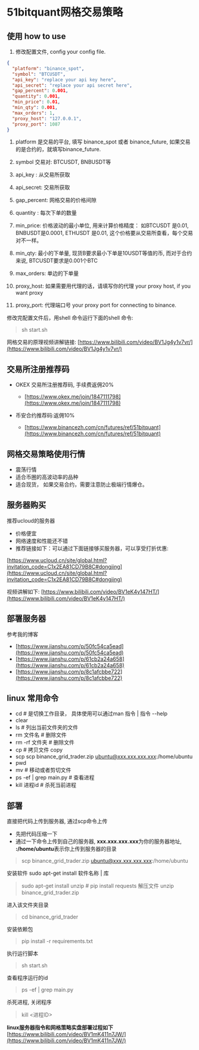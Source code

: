 #  51bitquant网格交易策略

## 使用 how to use
1. 修改配置文件, config your config file.

```json
{
  "platform": "binance_spot",  
  "symbol": "BTCUSDT",
  "api_key": "replace your api key here",
  "api_secret": "replace your api secret here",
  "gap_percent": 0.001,
  "quantity": 0.001,
  "min_price": 0.01,
  "min_qty": 0.001,
  "max_orders": 1,
  "proxy_host": "127.0.0.1",
  "proxy_port": 1087
}

```

1. platform 是交易的平台, 填写 binance_spot 或者 binance_future,
   如果交易的是合约的，就填写binance_future.
2. symbol 交易对: BTCUSDT, BNBUSDT等
3. api_key : 从交易所获取
4. api_secret: 交易所获取
5. gap_percent: 网格交易的价格间隙
6. quantity : 每次下单的数量
7. min_price: 价格波动的最小单位, 用来计算价格精度： 如BTCUSDT 是0.01,
   BNBUSDT是0.0001, ETHUSDT 是0.01, 这个价格要从交易所查看，每个交易对不一样。
   
8. min_qty: 最小的下单量, 现货B要求最小下单是10USDT等值的币, 而对于合约来说,
   BTCUSDT要求是0.001个BTC
9. max_orders: 单边的下单量
10. proxy_host: 如果需要用代理的话，请填写你的代理 your proxy host, if you
    want proxy
11. proxy_port: 代理端口号 your proxy port for connecting to binance.


修改完配置文件后，用shell 命令运行下面的shell 命令:
> sh start.sh 

网格交易的原理视频讲解链接:
[https://www.bilibili.com/video/BV1Jg4y1v7vr/](https://www.bilibili.com/video/BV1Jg4y1v7vr/)

## 交易所注册推荐码

- OKEX 交易所注册推荐码, 手续费返佣20%
   - [https://www.okex.me/join/1847111798](https://www.okex.me/join/1847111798)

- 币安合约推荐码:返佣10%
   - [https://www.binancezh.com/cn/futures/ref/51bitquant](https://www.binancezh.com/cn/futures/ref/51bitquant)

## 网格交易策略使用行情
- 震荡行情
- 适合币圈的高波动率的品种
- 适合现货， 如果交易合约，需要注意防止极端行情爆仓。

## 服务器购买
推荐ucloud的服务器
- 价格便宜
- 网络速度和性能还不错
- 推荐链接如下：可以通过下面链接够买服务器，可以享受打折优惠:

[https://www.ucloud.cn/site/global.html?invitation_code=C1x2EA81CD79B8C#dongjing](https://www.ucloud.cn/site/global.html?invitation_code=C1x2EA81CD79B8C#dongjing)

视频讲解如下:
[https://www.bilibili.com/video/BV1eK4y147HT/](https://www.bilibili.com/video/BV1eK4y147HT/)


## 部署服务器
参考我的博客
- [https://www.jianshu.com/p/50fc54ca5ead](https://www.jianshu.com/p/50fc54ca5ead)
- [https://www.jianshu.com/p/61cb2a24a658](https://www.jianshu.com/p/61cb2a24a658)
- [https://www.jianshu.com/p/8c1afcbbe722](https://www.jianshu.com/p/8c1afcbbe722)


## linux 常用命令

- cd  # 是切换工作目录， 具体使用可以通过man 指令 | 指令 --help
- clear
- ls  # 列出当前文件夹的文件
- rm 文件名  # 删除文件
- rm -rf 文件夹 # 删除文件
- cp # 拷贝文件 copy 
- scp scp binance_grid_trader.zip ubuntu@xxx.xxx.xxx.xxx:/home/ubuntu
- pwd 
- mv  #  移动或者剪切文件
- ps -ef | grep main.py    # 查看进程
- kill 进程id  # 杀死当前进程

## 部署
直接把代码上传到服务器, 通过scp命令上传
- 先把代码压缩一下
- 通过一下命令上传到自己的服务器, **xxx.xxx.xxx.xxx**为你的服务器地址, **:/home/ubuntu**表示你上传到服务器的目录

> scp binance_grid_trader.zip ubuntu@xxx.xxx.xxx.xxx:/home/ubuntu

安装软件 sudo apt-get install 软件名称 | 库
> sudo apt-get install  unzip   # pip install requests
解压文件
>  unzip binance_grid_trader.zip  

进入该文件夹目录
> cd binance_grid_trader   

安装依赖包
> pip install -r requirements.txt  

执行运行脚本
> sh start.sh 

查看程序运行的id
> ps -ef | grep main.py

杀死进程, 关闭程序
> kill <进程ID> 

**linux服务器指令和网格策略实盘部署过程如下**
[https://www.bilibili.com/video/BV1mK411n7JW/](https://www.bilibili.com/video/BV1mK411n7JW/)

